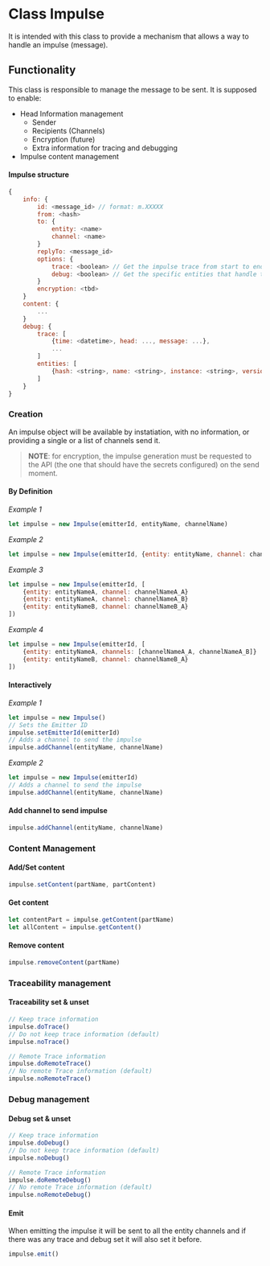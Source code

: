 # Class Impulse
It is intended with this class to provide a mechanism that allows a way to handle an impulse (message).  

## Functionality
This class is responsible to manage the message to be sent.
It is supposed to enable:
- Head Information management
    - Sender
    - Recipients (Channels)
    - Encryption (future)
    - Extra information for tracing and debugging
- Impulse content management

#### Impulse structure

```js
{
    info: {
        id: <message_id> // format: m.XXXXX
        from: <hash>
        to: {
            entity: <name>
            channel: <name>
        }
        replyTo: <message_id>
        options: {
            trace: <boolean> // Get the impulse trace from start to end
            debug: <boolean> // Get the specific entities that handle the impulse (name, instance, version, ip...)
        }
        encryption: <tbd>
    }
    content: {
        ...
    }
    debug: {
        trace: [
            {time: <datetime>, head: ..., message: ...},
            ...
        ]
        entities: [
            {hash: <string>, name: <string>, instance: <string>, version: <string>, ip: <string>...}
        ]
    }
}
```

### Creation
An impulse object will be available by instatiation, with no information, or providing a single or a list of channels send it.
> **NOTE**: for encryption, the impulse generation must be requested to the API (the one that should have the secrets configured) on the send moment.

#### By Definition
*Example 1*

```js
let impulse = new Impulse(emitterId, entityName, channelName)
```
*Example 2*

```js
let impulse = new Impulse(emitterId, {entity: entityName, channel: channelName})
```
*Example 3*

```js
let impulse = new Impulse(emitterId, [
    {entity: entityNameA, channel: channelNameA_A}
    {entity: entityNameA, channel: channelNameA_B}
    {entity: entityNameB, channel: channelNameB_A}
])
```
*Example 4*

```js
let impulse = new Impulse(emitterId, [
    {entity: entityNameA, channels: [channelNameA_A, channelNameA_B]}
    {entity: entityNameB, channel: channelNameB_A}
])
```

#### Interactively

*Example 1*

```js
let impulse = new Impulse()
// Sets the Emitter ID
impulse.setEmitterId(emitterId)
// Adds a channel to send the impulse
impulse.addChannel(entityName, channelName)
```
*Example 2*

```js
let impulse = new Impulse(emitterId)
// Adds a channel to send the impulse
impulse.addChannel(entityName, channelName)
```

#### Add channel to send impulse

```js
impulse.addChannel(entityName, channelName)
```

### Content Management

#### Add/Set content

```js
impulse.setContent(partName, partContent)
```

#### Get content

```js
let contentPart = impulse.getContent(partName)
let allContent = impulse.getContent()
```

#### Remove content

```js
impulse.removeContent(partName)
```

### Traceability management

#### Traceability set & unset

```js
// Keep trace information
impulse.doTrace()
// Do not keep trace information (default)
impulse.noTrace()

// Remote Trace information
impulse.doRemoteTrace()
// No remote Trace information (default)
impulse.noRemoteTrace()
```

### Debug management

#### Debug set & unset

```js
// Keep trace information
impulse.doDebug()
// Do not keep trace information (default)
impulse.noDebug()

// Remote Trace information
impulse.doRemoteDebug()
// No remote Trace information (default)
impulse.noRemoteDebug()
```

#### Emit
When emitting the impulse it will be sent to all the entity channels and if there was any trace and debug set it will also set it before.

```js
impulse.emit()
```
